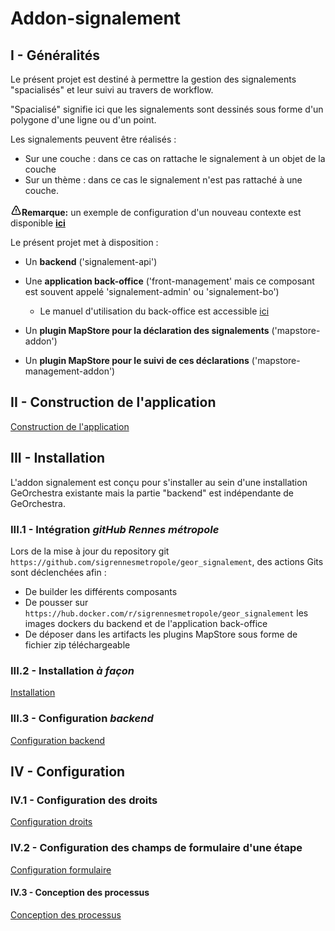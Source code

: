 # Addon-signalement

## I - Généralités

Le présent projet est destiné à permettre la gestion des signalements "spacialisés" et leur suivi au travers de workflow.

"Spacialisé" signifie ici que les signalements sont dessinés sous forme d'un polygone d'une ligne ou d'un point.

Les signalements peuvent être réalisés :

* Sur une couche : dans ce cas on rattache le signalement à un objet de la couche
* Sur un thème : dans ce cas le signalement n'est pas rattaché à une couche.

**![](readme/warn.png)Remarque:** un exemple de configuration d'un nouveau contexte est disponible **[ici](readme/README_EXEMPLE.md)**

Le présent projet met à disposition :

* Un **backend** ('signalement-api')
* Une **application back-office** ('front-management' mais ce composant est souvent appelé 'signalement-admin' ou 'signalement-bo')

    * Le manuel d'utilisation du back-office est accessible [ici](readme/README_BACKOFFICE.md)
    
* Un **plugin MapStore pour la déclaration des signalements** ('mapstore-addon')
* Un **plugin MapStore pour le suivi de ces déclarations** ('mapstore-management-addon')


## II - Construction de l'application

[Construction de l'application](readme/README_BUILD.md)

## III - Installation

L'addon signalement est conçu pour s'installer au sein d'une installation GeOrchestra existante mais la partie "backend" est indépendante de GeOrchestra.

### III.1 - Intégration *gitHub Rennes métropole*

Lors de la mise à jour du repository git `https://github.com/sigrennesmetropole/geor_signalement`, des actions Gits sont déclenchées afin :

- De builder les différents composants
- De pousser sur `https://hub.docker.com/r/sigrennesmetropole/geor_signalement` les images dockers du backend et de l'application back-office
- De déposer dans les artifacts les plugins MapStore sous forme de fichier zip téléchargeable

### III.2 - Installation *à façon*

[Installation](readme/README_INSTALL.md)

### III.3 - Configuration *backend*

[Configuration backend](readme/README_CONFIGURATION_BACKEND.md)

## IV - Configuration

### IV.1 - Configuration des droits

[Configuration droits](readme/README_CONFIGURATION_DROIT.md)

### IV.2 - Configuration des champs de formulaire d'une étape

[Configuration formulaire](readme/README_CONFIGURATION_FORMULAIRE.md)

#### IV.3 - Conception des processus

[Conception des processus](readme/README_CONFIGURATION_WORKFLOW.md)
